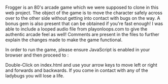 Frogger is an 80's arcade game which we were supposed to clone in this web project. The object of the game is to move the character safely across
over to the other side without getting into contact with bugs on the way. A bonus gem is also present that can be obtained if you're fast 
enough!
I was able to include a looped audio file from playonloops.com to give the authentic arcade feel as well! 
Comments are present in the files to further explain the changes made to make the game functional.

In order to run the game, please ensure JavaScript is enabled in your browser and then proceed to :

Double-Click on index.html and use your arrow keys to move left or right and forwards and backwards. If you come in contact with any of the ladybugs you will lose a life.
